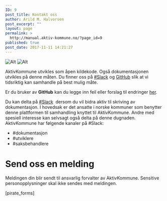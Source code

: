 ```yaml
---
ID: 9
post_title: Kontakt oss
author: Arild M. Halvorsen
post_excerpt: ""
layout: page
permalink: >
  http://manual.aktiv-kommune.no/?page_id=9
published: true
post_date: 2017-11-11 14:21:27
---
```

![Alt](http://manual.aktiv-kommune.no/wp-content/uploads/2017/11/slack-chat-e1510420049137.png "slack") ![Alt](http://manual.aktiv-kommune.no/wp-content/uploads/2017/11/github_logo-e1510420098925.png "github")

AktivKommune utvikles som åpen kildekode. Også dokumentasjonen utvikles på denne måten. Du finner oss på [#Slack](https://join.slack.com/t/aktivkommune/shared_invite/enQtMjcwODA0NDM0NTk2LTcwZGJhOWE3OTMxZTMxNGVjZjQxYTVkYjc0YTMzMmNkOTIyMzkwZTFlYTQwZmNkZmI3ZTgxMDc2NzkyMTNjN2U) og [GitHub](https://github.com/eCultura/aktiv-kommune-docs) slik at vi tidsriktig kan samhandle på best mulig måte.

Er du bruker av <strong>GitHub</strong> kan du legge inn feil eller forslag til endringer <a href="https://github.com/eCultura/aktiv-kommune-docs/issues">her</a>.

Du kan delta på [#Slack](https://join.slack.com/t/aktivkommune/shared_invite/enQtMjcwODA0NDM0NTk2LTcwZGJhOWE3OTMxZTMxNGVjZjQxYTVkYjc0YTMzMmNkOTIyMzkwZTFlYTQwZmNkZmI3ZTgxMDc2NzkyMTNjN2U)  dersom du vil bidra aktiv til skriving av dokumentasjon. I hovedsak er det ansatte i norske kommuner som benytter denne plattformen til samhandling knyttet til AktivKommune. Andre med spesiell interesse kan selvsagt også delta på denne dugnaden. AktivKommune har følgende kanaler på #Slack:

* #dokumentasjon
* #utviklere
* #saksbehandlere

# Send oss en melding

Meldingen din blir sendt til ansvarlig forvalter av AktivKommune. Sensitive personopplysninger skal ikke sendes med meldingen.

[pirate_forms]